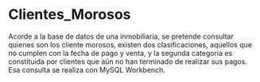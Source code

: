 # Clientes_Morosos
Acorde a la base de datos de una inmobiliaria, se pretende consultar quienes son los cliente morosos, existen dos clasificaciones, aquellos que no cumplen con la fecha de pago y venta, y la segunda categoria es constituida por clientes que aún no han terminado de realizar sus pagos. Esa consulta se realiza con MySQL Workbench.
